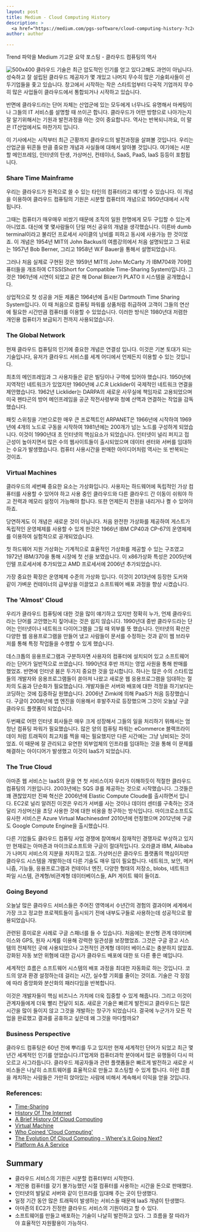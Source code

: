 ```yaml
---
layout: post
title: Medium - Cloud Computing History
description: >
  <a href="https://medium.com/pgs-software/cloud-computing-history-7c2c188a30a">원문 - Paweł Zajączkowski</a>
author: author

---
```


Trend 파악을 Medium 기고문 요약 포스팅 - 클라우드 컴퓨팅의 역사

![500x400](https://miro.medium.com/max/2000/1*JOP701puAWs16NylB8DkzA.jpeg)
클라우드 기술은 최근 압도적인 인기를 얻고 있다고해도 과언이 아닙니다. 성숙하고 잘 설립된 클라우드 제공자가 몇 개있고 나머지 무수히 많은 기술회사들이 선두기업들을 좇고 있습니다. 창고에서 시작하는 작은 스타트업부터 다국적 기업까지 무수히 많은 사업들이 클라우드에서 통합되거나 시작하고 있습니다.

반면에 클라우드라는 단어 자체는 산업군에 있는 모두에게 너무나도 유명해서 마케팅이나 그들의 IT 서비스를 설명할 때 쓰이곤 합니다. 클라우드가 어떤 방향으로 나아가는지 잘 알기위해서는 기원과 발전과정을 아는 것이 중요합니다. 역사는 반복되니까요, 이 말은 IT산업에서도 마찬가지 입니다.

이 기사에서는 시작부터 최근 근황까지 클라우드의 발전과정을 살펴볼 것입니다. 우리는 산업군을 뒤흔들 만큼 중요한 개념과 사실들에 대해서 알아볼 것입니다. 여기에는 시분할 메인프레임, 인터넷의 탄생, 가상머신, 컨테이너, SaaS, PaaS, IaaS 등등이 포함됩니다.

### Share Time Mainframe
우리는 클라우드가 원격으로 쓸 수 있는 타인의 컴퓨터라고 얘기할 수 있습니다. 이 개념을 이용하여 클라우드 컴퓨팅의 기원은 시분할 컴퓨터의 개념으로 1950년대에서 시작됩니다.

그때는 컴퓨터가 매우매우 비쌌기 때문에 조직의 일원 한명에게 모두 구입할 수 있는게 아니었죠. 대신에 몇 몇사람들이 단일 머신 공유의 개념을 생각했습니다. 이른바 dumb terminal이라고 불리던 프로세서 사이클의 낭비를 피하고 동시에 사용가능 한 것이었죠. 이 개념은 1954년 MIT의 John Backus의 여름강의에서 처음 설명되었고 그 뒤로는 1957년 Bob Berner, 그리고 1958년 W.F Bauer을 통해서 설명되었습니다.

그러나 처음 실제로 구현된 것은 1959년 MIT의 John McCarty 가 IBM704와 709컴퓨터들을 개조하여 CTSS(Short for Compatible Time-Sharing System)입니다. 그것은 1961년에 시연이 되었고 같은 해 Donal Blizer가 PLATO II 시스템을 공개했습니다.

상업적으로 첫 성공을 거둔 제품은 1964년에 출시된 Dartmouth Time Sharing System입니다. 이 때 처음으로 컴퓨팅 파워를 상품처럼 취급하여 고객이 그들의 연산에 필요한 시간만큼 컴퓨터를 이용할 수 있었습니다. 이러한 방식은 1980년대 저렴한 개인용 컴퓨터가 보급되기 전까지 사용되었습니다.

### The Global Network
현재 클라우드 컴퓨팅의 인기에 중요한 개념은 연결성 입니다. 이것은 기본 토대가 되는 기술입니다, 유저가 클라우드 서비스를 세계 어디에서 언제든지 이용할 수 있는 것입니다.

최초의 메인프레임과 그 사용자들은 같은 빌딩이나 구역에 있어야 했습니다. 1950년에 지역적인 네트워크가 있었지만 1960년에 J.C.R Licklider이 국제적인 네트워크 연결을 제안했습니다. 1962년 Licklider는 DARPA의 새로운 사무실에 책임자로 고용되었으며 미국 펜타곤의 방어 메인프레임을 공군 작전사령부와 청예 산맥과 연결하는 작업을 감독했습니다.

패킷 스위칭을 기반으로한 매우 큰 프로젝트인 ARPANET은 1966년에 시작하여 1969년에 4개의 노드로 구동을 시작하여 1981년에는 200개가 넘는 노드를 구성하게 되었습니다. 이것이 1990년대 초 인터넷의 핵심요소가 되었습니다. 인터넷이 널리 퍼지고 접근성이 높아지면서 많은 수의 웹사이트들이 출시되었으며 데이터 센터와 서버를 임대하는 수요가 발생했습니다. 컴퓨터 사용시간을 판매한 아이디어처럼 역사는 또 반복되는 것이죠.

### Virtual Machines
클라우드의 세번째 중요한 요소는 가상화입니다. 사용자는 하드웨어에 독립적인 가상 컴퓨터를 사용할 수 있어야 하고 사용 중인 클라우드와 다른 클라우드 간 이동이 쉬워야 하고 전력과 메모리 설정이 가능해야 합니다. 또한 언제든지 전원을 내리거나 켤 수 있어야 하죠.

당연하게도 이 개념은 새로운 것이 아닙니다. 처음 완전한 가상화를 제공하여 게스트가 독립적인 운영체제를 사용할 수 있게 한것은 1966년 IBM CP40과 CP-67의 운영체제를 이용하여 실험적으로 공개되었습니다.

첫 하드웨어 지원 가상화는 기계적으로 효율적인 가상화를 제공할 수 있는 구조였고 1972년 IBM/370을 통해 시장에 첫 선을 보였습니다. 이 x86가상화 특성은 2005년에 인텔 프로세서에 추가되었고 AMD 프로세서에 2006년 추가되었습니다.

가장 중요한 확장은 운영체제 수준의 가상화 입니다. 이것이 2013년에 등장한 도커와 같이 가벼운 컨테이너의 급부상을 이끌었고 소프트웨어 배포 과정을 향상 시켰습니다.

### The 'Almost' Cloud
우리가 클라우드 컴퓨팅에 대한 것을 많이 얘기하고 있지만 정확히 누가, 언제 클라우드라는 단어를 고안했는지 짚어내는 것은 쉽지 않습니다. 1990년대 중반 클라우드라는 단어는 인터넷이나 네트워크 다이어그램을 그릴 때 외부를 뜻 했습니다. 인터넷의 확산은 다양한 웹 응용프로그램을 만들어 냈고 사람들이 문서를 수정하는 것과 같이 웹 브라우저를 통해 특정 작업들을 수행할 수 있게 했습니다.

데스크톱의 응용프로그램과 구분하자면 사용자의 컴퓨터에 설치되어 있고 소프트웨어라는 단어가 일반적으로 쓰였습니다. 1990년대 후반 까지는 영업 사원을 통해 판매를 했었죠. 반면에 인터넷 붐은 두가지 중요한 것을 암시합니다. 하나는 많은 수의 스타트업들의 개발자와 응용프로그램들이 쏟아져 나왔고 새로운 웹 응용프로그램을 임대하는 절차의 도움과 단순화가 필요했습니다. 개발자들은 서버와 배포에 대한 걱정을 하기보다는 코딩하는 것에 집중하길 원했습니다. 2006년 Zimki에 의해 PaaS가 처음 등장했습니다. 구글이 2008년에 앱 엔진을 이용해서 후발주자로 등장했으며 그것이 오늘날 구글 클라우드 플랫폼이 되었습니다.

두번째로 어떤 인터넷 회사들은 매우 크게 성장해서 그들의 일을 처리하기 위해서는 엄청난 컴퓨팅 파워가 필요했습니다. 많은 양의 컴퓨팅 파워는 eCommerce 블랙프라이데이 처럼 트래픽이 최고치를 찍을 때는 필요했지만 다른 시간에는 그냥 낭비되는 것이었죠. 이 때문에 잘 관리되고 유연한 외부업체의 인프라를 임대하는 것을 통해 이 문제를 해결하는 아이디어가 발생했고 이것이 IaaS가 되었습니다.

### The True Cloud
아마존 웹 서비스는 IaaS의 문을 연 첫 서비스이자 우리가 이해하듯이 적절한 클라우드 컴퓨팅의 기원입니다. 2003년에는 SQS 큐를 제공하는 것으로 시작했습니다. 그것들은 꽤 괜찮았지만 진짜 혁신은 2006년에 Elastic Compute Cloude를 출시하면서 입니다. EC2로 널리 알려진 이것은 우리가 서버를 사는 것이나 데이터 센터를 구축하는 것과 달리 가상머신을 초당 사용한 것에 대한 비용을 청구하는 방식입니다. 마이크로소프트도 유사한 서비스은 Azure Virtual Machinesdmf 2010년에 런칭했으며 2012년에 구글도 Google Compute Engine을 출시했습니다.

다른 기업들도 클라우드 컴퓨팅 사업 경쟁에 참여해서 잠재적인 경쟁자로 부상하고 있지만 현재로는 아마존과 마이크로소프트와 구글이 절대적입니다. 오라클과 IBM, Alibaba가 나머지 서비스의 지분을 차지하고 있죠. 가상머신은 클라우드 플랫폼의 핵심이지만 클라우드 시스템을 개발하는데 다른 기술도 매우 많이 필요합니다. 네트워크, 보안, 메커니즘, 기능들, 응용프로그램과 컨테이너 엔진, 다양한 형태의 저장소, blobs, 네트워크 파일 시스템, 관계형/비관계형 데이터베이스들, API 게이트 웨이 들이죠.

### Going Beyond
오늘날 많은 클라우드 서비스들은 주어진 영역에서 수년간의 경험의 결과이며 세계에서 가장 크고 정교한 프로젝트들이 출시되기 전에 내부도구들로 사용하는데 성공적으로 활용되었습니다.

관련된 흥미로운 사례로 구글 스패너를 들 수 있습니다. 처음에는 분산형 관계 데이터베이스와 GPS, 원자 시계를 이용해 강력한 일관성을 보장했었죠. 그것은 구글 광고 시스템의 전체적인 곳에 사용되었으나 고전적인 관계형 데이터 베이스로는 충분하지 않았죠. 강화된 자동 보안 위혐에 대한 감시가 클라우드 배포에 대한 또 다른 좋은 예입니다.

세계적인 흐름은 소프트웨어 시스템의 배포 과정을 최대한 자동화로 하는 것입니다. 코드의 양과 환경 설정하는데 걸리는 시간, 실수할 기회를 줄이는 것이죠. 기술은 각 장점에 따라 중앙화와 분산화의 패러다임을 반복합니다.

이것은 개발자들이 핵심 비즈니스 가치에 더욱 집중할 수 있게 해줍니다. 그리고 이것이 관계자들에게 더욱 빨리 전달이 되죠. 새로운 기술은 빠르게 발전되고 클라우드는 많은 시간을 많이 들이지 않고 그것을 개발하는 창구가 되었습니다. 결국에 누군가가 모든 작업을 완료했고 결과를 공휴하고 싶은데 왜 그것을 마다할까요?

### Business Perspective
클라우드 컴퓨팅은 60년 전에 뿌리를 두고 있지만 현재 세계적인 단어가 되었고 최근 몇년간 세계적인 인기를 얻었습니다.IT업게와 컴퓨터과학 분야에서 많은 유행들이 다시 떠오르고 사그라듭니다. 클라우드 제공자들과 관련 플랫폼들은 빠르게 발전하고 새로운 서비스들은 나날히 소프트웨어를 효율적으로 만들고 호스팅할 수 있게 합니다. 이런 흐름을 캐치하는 사람들은 가만히 앉아있는 사람에 비해서 계속해서 이익을 얻을 것입니다.

### References:
* <a href="https://en.wikipedia.org/wiki/Time-sharing?source=post_page---------------------------">Time-Sharing</a>
* <a href="https://en.wikipedia.org/wiki/History_of_the_Internet?source=post_page---------------------------">History Of The Internet</a>
* <a href="https://www.ibm.com/cloud/blog/cloud-computing-history?source=post_page---------------------------">A Brief History Of Cloud Computing</a>
* <a href="https://en.wikipedia.org/wiki/Virtual_machine?source=post_page---------------------------">Virtual Machine</a>
* <a href="https://www.technologyreview.com/s/425970/who-coined-cloud-computing/?source=post_page---------------------------">Who Coined 'Cloud Computing'</a>
* <a href="https://www.itchronicles.com/cloud/the-evolution-of-cloud-computing-wheres-it-going-next/?source=post_page---------------------------">The Evolution Of Cloud Computing - Where's it Going Next?</a>
* <a href="https://en.wikipedia.org/wiki/Platform_as_a_service?source=post_page---------------------------">Platform As A Service</a>

## Summary
* 클라우드 서비스의 기원은 시분할 컴퓨터부터 시작한다.
* 개인용 컴퓨터를 갖기 불가능했던 시절 컴퓨터를 사용하는 시간을 돈으로 판매했다.
* 인터넷의 발달로 서버와 같이 인프라를 임대해 주는 곳이 탄생했다.
* 일정 기간 동안 많은 트래픽이 발생하는 서비스들 때문에 IaaS 개념이 탄생했다.
* 아마존의 EC2가 진정한 클라우드 서비스의 기원이라고 할 수 있다.
* 소프트웨어를 만들고 배포하는 기술이 나날히 발전하고 있다. 그 흐름을 잘 따라가야 효율적인 자원활용이 가능하다.
